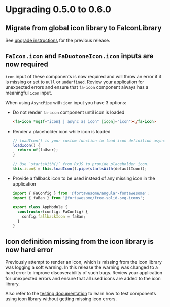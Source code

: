# Upgrading 0.5.0 to 0.6.0

## Migrate from global icon library to FaIconLibrary

See [upgrade instructions](https://github.com/FortAwesome/angular-fontawesome/blob/master/docs/upgrading/0.4.0-0.5.0.md#migrate-from-global-icon-library-to-faiconlibrary) for the previous release.

## `FaIcon.icon` and `FaDuotoneIcon.icon` inputs are now required

`icon` input of these components is now required and will throw an error if it is missing or set to `null` or `underfined`. Review your application for unexpected errors and ensure that `fa-icon` component always has a meaningful `icon` input.

When using `AsyncPipe` with `icon` input you have 3 options:

- Do not render `fa-icon` component until icon is loaded

    ```html
    <fa-icon *ngIf="icon$ | async as icon" [icon]="icon"></fa-icon>
    ```

- Render a placeholder icon while icon is loaded

    ```typescript
    // loadIcon() is your custom function to load icon definition asynchronously.
    loadIcon() {
      return of(faUser);
    }
  
    // Use `startsWith()` from RxJS to provide placeholder icon.
    this.icon$ = this.loadIcon().pipe(startsWith(defaultIcon));
    ```

- Provide a fallback icon to be used instead of any missing icon in the application

    ```typescript
    import { FaConfig } from '@fortawesome/angular-fontawesome';
    import { faBan } from '@fortawesome/free-solid-svg-icons';
  
    export class AppModule {
      constructor(config: FaConfig) {
        config.fallbackIcon = faBan;
      }
    } 
    ``` 

## Icon definition missing from the icon library is now hard error

Previously attempt to render an icon, which is missing from the icon library was logging a soft warning. In this release the warning was changed to a hard error to improve discoverability of such bugs. Review your application for unexpected errors and ensure that all used icons are added to the icon library.

Also refer to the [testing documentation](https://github.com/FortAwesome/angular-fontawesome/blob/master/docs/guide/testing.md#test-components-using-icon-library) to learn how to test components using icon library without getting missing icon errors.
